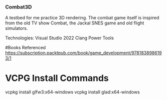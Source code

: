 ### Combat3D
A testbed for me practice 3D rendering. The combat game itself is inspired from the old TV show Combat, the Jackal SNES game and old flight simulators.

Technologies:
Visual Studio 2022
Clang Power Tools

#Books Referenced
https://subscription.packtpub.com/book/game_development/9781838986193/1

# VCPG Install Commands
vcpkg install glfw3:x64-windows
vcpkg install glad:x64-windows
